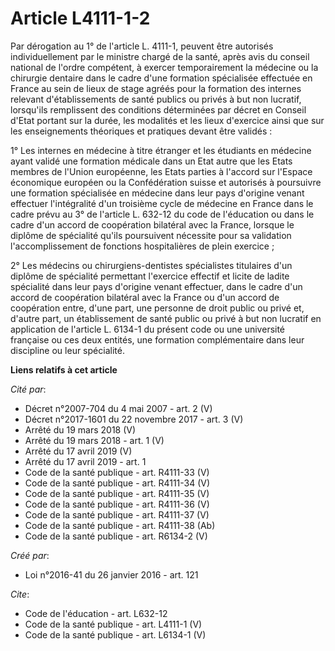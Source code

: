 # Article L4111-1-2

Par dérogation au 1° de l'article L. 4111-1, peuvent être autorisés individuellement par le ministre chargé de la santé,
après avis du conseil national de l'ordre compétent, à exercer temporairement la médecine ou la chirurgie dentaire dans le
cadre d'une formation spécialisée effectuée en France au sein de lieux de stage agréés pour la formation des internes
relevant d'établissements de santé publics ou privés à but non lucratif, lorsqu'ils remplissent des conditions déterminées
par décret en Conseil d'Etat portant sur la durée, les modalités et les lieux d'exercice ainsi que sur les enseignements
théoriques et pratiques devant être validés : 

1° Les internes en médecine à titre étranger et les étudiants en médecine ayant validé une formation médicale dans un Etat
autre que les Etats membres de l'Union européenne, les Etats parties à l'accord sur l'Espace économique européen ou la
Confédération suisse et autorisés à poursuivre une formation spécialisée en médecine dans leur pays d'origine venant
effectuer l'intégralité d'un troisième cycle de médecine en France dans le cadre prévu au 3° de l'article L. 632-12 du code
de l'éducation ou dans le cadre d'un accord de coopération bilatéral avec la France, lorsque le diplôme de spécialité qu'ils
poursuivent nécessite pour sa validation l'accomplissement de fonctions hospitalières de plein exercice ; 

2° Les médecins ou chirurgiens-dentistes spécialistes titulaires d'un diplôme de spécialité permettant l'exercice effectif et
licite de ladite spécialité dans leur pays d'origine venant effectuer, dans le cadre d'un accord de coopération bilatéral
avec la France ou d'un accord de coopération entre, d'une part, une personne de droit public ou privé et, d'autre part, un
établissement de santé public ou privé à but non lucratif en application de l'article L. 6134-1 du présent code ou une
université française ou ces deux entités, une formation complémentaire dans leur discipline ou leur spécialité.

**Liens relatifs à cet article**

_Cité par_:

  - Décret n°2007-704 du 4 mai 2007 - art. 2 (V)
  - Décret n°2017-1601 du 22 novembre 2017 - art. 3 (V)
  - Arrêté du 19 mars 2018 (V)
  - Arrêté du 19 mars 2018 - art. 1 (V)
  - Arrêté du 17 avril 2019 (V)
  - Arrêté du 17 avril 2019 - art. 1
  - Code de la santé publique - art. R4111-33 (V)
  - Code de la santé publique - art. R4111-34 (V)
  - Code de la santé publique - art. R4111-35 (V)
  - Code de la santé publique - art. R4111-36 (V)
  - Code de la santé publique - art. R4111-37 (V)
  - Code de la santé publique - art. R4111-38 (Ab)
  - Code de la santé publique - art. R6134-2 (V)

_Créé par_:

  - Loi n°2016-41 du 26 janvier 2016 - art. 121

_Cite_:

  - Code de l'éducation - art. L632-12
  - Code de la santé publique - art. L4111-1 (V)
  - Code de la santé publique - art. L6134-1 (V)
